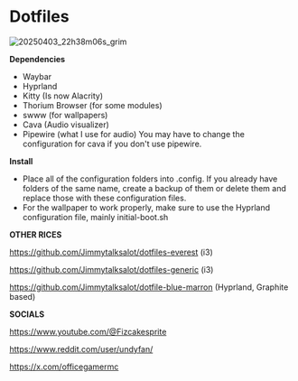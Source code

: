 # Dotfiles

![20250403_22h38m06s_grim](https://github.com/user-attachments/assets/458712e5-29f5-4f75-b31f-87eee012a753)





**Dependencies**
* Waybar
* Hyprland
* Kitty (Is now Alacrity) 
* Thorium Browser (for some modules)
* swww (for wallpapers)
* Cava (Audio visualizer)
* Pipewire (what I use for audio)
  You may have to change the configuration for cava if you don't use pipewire.


**Install** 
* Place all of the configuration folders into .config. If you already have folders of the same name, create a backup of them or delete them and replace those with these configuration files.
* For the wallpaper to work properly, make sure to use the Hyprland configuration file, mainly initial-boot.sh

**OTHER RICES**

https://github.com/Jimmytalksalot/dotfiles-everest (i3)

https://github.com/Jimmytalksalot/dotfiles-generic (i3)

https://github.com/Jimmytalksalot/dotfile-blue-marron (Hyprland, Graphite based)

**SOCIALS**

https://www.youtube.com/@Fizcakesprite

https://www.reddit.com/user/undyfan/

https://x.com/officegamermc




